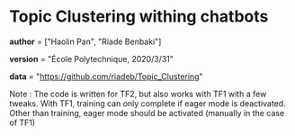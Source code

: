 # Topic Clustering withing chatbots

__author__ = ["Haolin Pan", "Riade Benbaki"]

__version__ = "École Polytechnique, 2020/3/31"

__data__ = "https://github.com/riadeb/Topic_Clustering"



Note : 
The code is written for TF2, but also works with TF1 with a few tweaks.
With TF1, training can only complete if eager mode is deactivated.
Other than training, eager mode should be activated (manually in the case of TF1)
